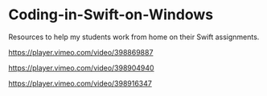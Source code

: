 # Coding-in-Swift-on-Windows
Resources to help my students work from home on their Swift assignments.

https://player.vimeo.com/video/398869887

https://player.vimeo.com/video/398904940

https://player.vimeo.com/video/398916347


